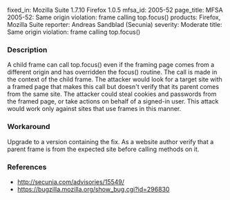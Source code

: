 fixed_in: Mozilla Suite 1.7.10
          Firefox 1.0.5
mfsa_id: 2005-52
page_title: MFSA 2005-52: Same origin violation: frame calling top.focus()
products: Firefox, Mozilla Suite
reporter: Andreas Sandblad (Secunia)
severity: Moderate
title: Same origin violation: frame calling top.focus()

<h3>Description</h3>

<p>A child frame can call top.focus() even if the framing page comes from a different
origin and has overridden the focus() routine. The call is made in the context
of the child frame. The attacker would look for a target site with a framed
page that makes this call but doesn't verify that its parent comes from the same
site. The attacker could steal cookies and passwords from the framed page, or
take actions on behalf of a signed-in user. This attack would work only against
sites that use frames in this manner.</p>

<h3>Workaround</h3>

<p>Upgrade to a version containing the fix. As a website author verify that a parent
frame is from the expected site before calling methods on it.</p>

<h3>References</h3>

<ul>
<li><a class="ex-ref" href="http://secunia.com/advisories/15549/">http://secunia.com/advisories/15549/</a></li>

<li><a href="https://bugzilla.mozilla.org/show_bug.cgi?id=296830">
https://bugzilla.mozilla.org/show_bug.cgi?id=296830</a></li>
</ul>



